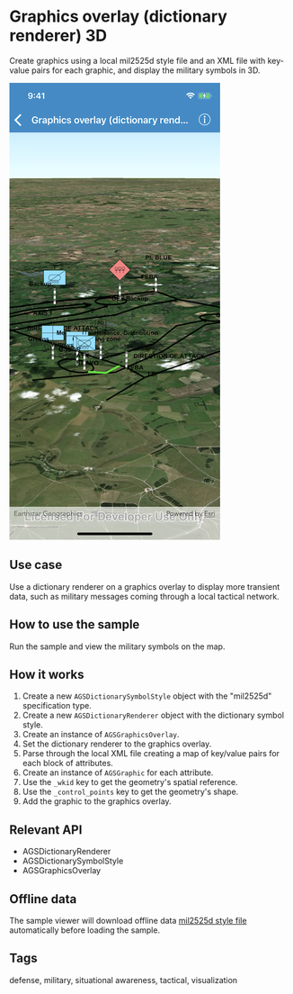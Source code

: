 # Graphics overlay (dictionary renderer) 3D

Create graphics using a local mil2525d style file and an XML file with key-value pairs for each graphic, and display the military symbols in 3D.

![Image of dictionary renderer graphics overlay](dictionary-renderer-graphics-overlay.png)

## Use case

Use a dictionary renderer on a graphics overlay to display more transient data, such as military messages coming through a local tactical network.

## How to use the sample

Run the sample and view the military symbols on the map.

## How it works

1. Create a new `AGSDictionarySymbolStyle` object with the "mil2525d" specification type.
2. Create a new `AGSDictionaryRenderer` object with the dictionary symbol style.
3. Create an instance of `AGSGraphicsOverlay`.
4. Set the dictionary renderer to the graphics overlay.
5. Parse through the local XML file creating a map of key/value pairs for each block of attributes.
6. Create an instance of `AGSGraphic` for each attribute.
7. Use the `_wkid` key to get the geometry's spatial reference.
8. Use the `_control_points` key to get the geometry's shape.
9. Add the graphic to the graphics overlay.

## Relevant API

* AGSDictionaryRenderer
* AGSDictionarySymbolStyle
* AGSGraphicsOverlay

## Offline data

The sample viewer will download offline data [mil2525d style file](https://www.arcgis.com/home/item.html?id=e34835bf5ec5430da7cf16bb8c0b075c) automatically before loading the sample.

## Tags

defense, military, situational awareness, tactical, visualization
